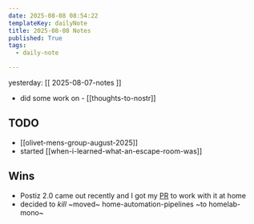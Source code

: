 ```yaml
---
date: 2025-08-08 08:54:22
templateKey: dailyNote
title: 2025-08-08 Notes
published: True
tags:
  - daily-note

---
```


yesterday: [[ 2025-08-07-notes ]]

- did some work on - [[thoughts-to-nostr]]


## TODO
-  [[olivet-mens-group-august-2025]]
- started [[when-i-learned-what-an-escape-room-was]]

## Wins

- Postiz 2.0 came out recently and I got my [PR](https://github.com/gitroomhq/postiz-app/pull/824) to work with it at home
- decided to *kill* ~moved~ home-automation-pipelines ~to homelab-mono~

